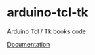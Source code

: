# arduino-tcl-tk
Arduino Tcl / Tk books code

[Documentation](https://hykrion.github.io/arduino-tcl-tk/)
